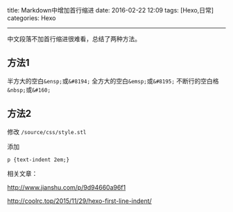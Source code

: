 
title: Markdown中增加首行缩进
date: 2016-02-22 12:09
tags: [Hexo,日常]
categories: Hexo

---

中文段落不加首行缩进很难看，总结了两种方法。

<!-- more -->

## 方法1


半方大的空白`&ensp;`或`&#8194;`
全方大的空白`&emsp;`或`&#8195;`
不断行的空白格`&nbsp;`或`&#160;`


## 方法2

修改 `/source/css/style.stl`

添加

    p {text-indent 2em;}

相关文章：

http://www.jianshu.com/p/9d94660a96f1

http://coolrc.top/2015/11/29/hexo-first-line-indent/


